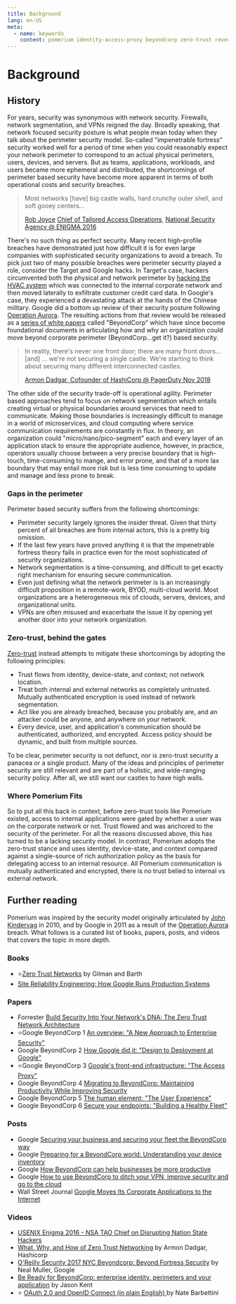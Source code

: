 ```yaml
---
title: Background
lang: en-US
meta:
  - name: keywords
    content: pomerium identity-access-proxy beyondcorp zero-trust reverse-proxy ztn
---
```


# Background

## History

For years, security was synonymous with network security. Firewalls, network segmentation, and VPNs reigned the day. Broadly speaking, that network focused security posture is what people mean today when they talk about the perimeter security model. So-called "impenetrable fortress" security worked well for a period of time when you could reasonably expect your network perimeter to correspond to an actual physical perimeters, users, devices, and servers. But as teams, applications, workloads, and users became more ephemeral and distributed, the shortcomings of perimeter based security have become more apparent in terms of both operational costs and security breaches.

> Most networks [have] big castle walls, hard crunchy outer shell, and soft gooey centers...
>
> [Rob Joyce](https://en.wikipedia.org/wiki/Rob_Joyce) [Chief of Tailored Access Operations](https://en.wikipedia.org/wiki/Tailored_Access_Operations), [National Security Agency @ ENIGMA 2016](https://www.youtube.com/watch?v=bDJb8WOJYdA&feature=youtu.be&t=1627)

There's no such thing as perfect security. Many recent high-profile breaches have demonstrated just how difficult it is for even large companies with sophisticated security organizations to avoid a breach. To pick just two of many possible breaches were perimeter security played a role, consider the Target and Google hacks. In Target's case, hackers circumvented both the physical and network perimeter by [hacking the HVAC system](https://krebsonsecurity.com/2014/02/target-hackers-broke-in-via-hvac-company/) which was connected to the internal corporate network and then moved laterally to exfiltrate customer credit card data. In Google's case, they experienced a devastating attack at the hands of the Chinese military. Google did a bottom up review of their security posture following [Operation Aurora](https://en.wikipedia.org/wiki/Operation_Aurora). The resulting actions from that review would be released as a [series of white papers](https://ai.google/research/pubs/pub43231) called "BeyondCorp" which have since become foundational documents in articulating how and why an organization could move beyond corporate perimeter (BeyondCorp...get it?) based security.

> In reality, there's never one front door; there are many front doors...[and] ... we're not securing a single castle. We're starting to think about securing many different interconnected castles.
>
> [Armon Dadgar, Cofounder of HashiCorp @ PagerDuty Nov 2018](https://www.hashicorp.com/resources/how-zero-trust-networking)

The other side of the security trade-off is operational agility. Perimeter based approaches tend to focus on network segmentation which entails creating virtual or physical boundaries around services that need to communicate. Making those boundaries is increasingly difficult to manage in a world of microservices, and cloud computing where service communication requirements are constantly in flux. In theory, an organization could "micro/nano/pico-segment" each and every layer of an application stack to ensure the appropriate audience, however, in practice, operators usually choose between a very precise boundary that is high-touch, time-consuming to mange, and error prone, and that of a more lax boundary that may entail more risk but is less time consuming to update and manage and less prone to break.

### Gaps in the perimeter

Perimeter based security suffers from the following shortcomings:

- Perimeter security largely ignores the insider threat. Given that thirty percent of all breaches are from internal actors, this is a pretty big omission.
- If the last few years have proved anything it is that the impenetrable fortress theory fails in practice even for the most sophisticated of security organizations.
- Network segmentation is a time-consuming, and difficult to get exactly right mechanism for ensuring secure communication.
- Even just defining what the network perimeter is is an increasingly difficult proposition in a remote-work, BYOD, multi-cloud world. Most organizations are a heterogeneous mix of clouds, servers, devices, and organizational units.
- VPNs are often misused and exacerbate the issue it by opening yet another door into your network organization.

### Zero-trust, behind the gates

[Zero-trust](https://ldapwiki.com/wiki/Zero%20Trust) instead attempts to mitigate these shortcomings by adopting the following principles:

- Trust flows from identity, device-state, and context; not network location.
- Treat both internal and external networks as completely untrusted. Mutually authenticated encryption is used instead of network segmentation.
- Act like you are already breached, because you probably are, and an attacker could be anyone, and anywhere on your network.
- Every device, user, and application's communication should be authenticated, authorized, and encrypted. Access policy should be dynamic, and built from multiple sources.

To be clear, perimeter security is not defunct, nor is zero-trust security a panacea or a single product. Many of the ideas and principles of perimeter security are still relevant and are part of a holistic, and wide-ranging security policy. After all, we still want our castles to have high walls.

### Where Pomerium Fits

So to put all this back in context, before zero-trust tools like Pomerium existed, access to internal applications were gated by whether a user was on the corporate network or not. Trust flowed and was anchored to the security of the perimeter. For all the reasons discussed above, this has turned to be a lacking security model. In contrast, Pomerium adopts the zero-trust stance and uses identity, device-state, and context compared against a single-source of rich authorization policy as the basis for delegating access to an internal resource. All Pomerium communication is mutually authenticated and encrypted, there is no trust belied to internal vs external network.

## Further reading

Pomerium was inspired by the security model originally articulated by [John Kindervag](http://www.virtualstarmedia.com/downloads/Forrester_zero_trust_DNA.pdf) in 2010, and by Google in 2011 as a result of the [Operation Aurora](https://en.wikipedia.org/wiki/Operation_Aurora) breach. What follows is a curated list of books, papers, posts, and videos that covers the topic in more depth.

### Books

- ⭐[Zero Trust Networks](http://shop.oreilly.com/product/0636920052265.do) by Gilman and Barth
- [Site Reliability Engineering: How Google Runs Production Systems](https://www.amazon.com/Site-Reliability-Engineering-Production-Systems/dp/149192912X)

### Papers

- Forrester [Build Security Into Your Network's DNA: The Zero Trust Network Architecture](http://www.virtualstarmedia.com/downloads/Forrester_zero_trust_DNA.pdf)
- ⭐️Google BeyondCorp 1 [An overview: "A New Approach to Enterprise Security"](https://research.google.com/pubs/pub43231.html)
- Google BeyondCorp 2 [How Google did it: "Design to Deployment at Google"](https://research.google.com/pubs/pub44860.html)
- ⭐️Google BeyondCorp 3 [Google's front-end infrastructure: "The Access Proxy"](https://research.google.com/pubs/pub45728.html)
- Google BeyondCorp 4 [Migrating to BeyondCorp: Maintaining Productivity While Improving Security](https://research.google.com/pubs/pub46134.html)
- Google BeyondCorp 5 [The human element: "The User Experience"](https://research.google.com/pubs/pub46366.html)
- Google BeyondCorp 6 [Secure your endpoints: "Building a Healthy Fleet"](https://ai.google/research/pubs/pub47356)

### Posts

- Google [Securing your business and securing your fleet the BeyondCorp way](https://cloud.google.com/blog/products/identity-security/securing-your-business-and-securing-your-fleet-the-beyondcorp-way)
- Google [Preparing for a BeyondCorp world: Understanding your device inventory](https://cloud.google.com/blog/products/identity-security/preparing-beyondcorp-world-understanding-your-device-inventory)
- Google [How BeyondCorp can help businesses be more productive](https://www.blog.google/products/google-cloud/how-beyondcorp-can-help-businesses-be-more-productive/)
- Google [How to use BeyondCorp to ditch your VPN, improve security and go to the cloud](https://www.blog.google/products/google-cloud/how-use-beyondcorp-ditch-your-vpn-improve-security-and-go-cloud/)
- Wall Street Journal [Google Moves Its Corporate Applications to the Internet](https://blogs.wsj.com/cio/2015/05/11/google-moves-its-corporate-applications-to-the-internet/)

### Videos

- [USENIX Enigma 2016 - NSA TAO Chief on Disrupting Nation State Hackers](https://youtu.be/bDJb8WOJYdA?list=PLKb9-P1fRHxhSmCy5OaYZ5spcY8v3Pbaf)
- [What, Why, and How of Zero Trust Networking](https://youtu.be/eDVHIfVSdIo?list=PLKb9-P1fRHxhSmCy5OaYZ5spcY8v3Pbaf) by Armon Dadgar, Hashicorp
- [O'Reilly Security 2017 NYC Beyondcorp: Beyond Fortress Security](https://youtu.be/oAvDASLehpY?list=PLKb9-P1fRHxhSmCy5OaYZ5spcY8v3Pbaf) by Neal Muller, Google
- [Be Ready for BeyondCorp: enterprise identity, perimeters and your application](https://youtu.be/5UiWAlwok1s?list=PLKb9-P1fRHxhSmCy5OaYZ5spcY8v3Pbaf) by Jason Kent
- ⭐️ [OAuth 2.0 and OpenID Connect (in plain English)
  ](https://www.youtube.com/watch?v=996OiexHze0) by Nate Barbettini
